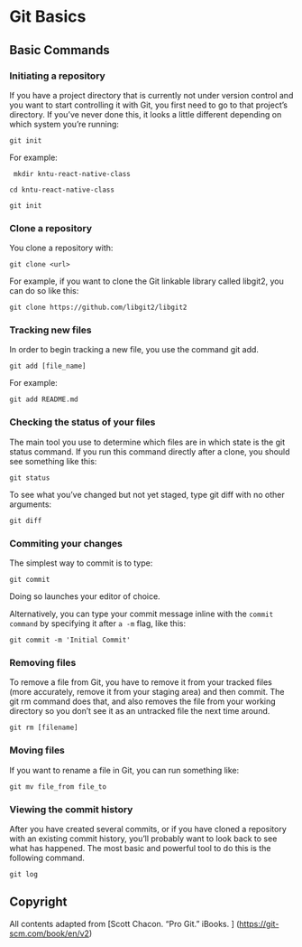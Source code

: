 # Git Basics

## Basic Commands

### Initiating a repository

If you have a project directory that is currently not under version control and you want to start controlling it with Git, you first need to go to that project’s directory. If you’ve never done this, it looks a little different depending on which system you’re running:

` git init ` 

For example: 

` mkdir kntu-react-native-class`

` cd kntu-react-native-class `

` git init `

### Clone a repository

You clone a repository with:

` git clone <url> `

For example, if you want to clone the Git linkable library called libgit2, you can do so like this:

` git clone https://github.com/libgit2/libgit2 `

### Tracking new files

In order to begin tracking a new file, you use the command git add.

` git add [file_name] `

For example: 

` git add README.md `

### Checking the status of your files

The main tool you use to determine which files are in which state is the git status command. If you run this command directly after a clone, you should see something like this:

` git status `

To see what you’ve changed but not yet staged, type git diff with no other arguments:

` git diff `

### Commiting your changes

The simplest way to commit is to type:

` git commit `

Doing so launches your editor of choice. 

Alternatively, you can type your commit message inline with the ` commit command ` by specifying it after ` a -m ` flag, like this:

` git commit -m 'Initial Commit' `

### Removing files

To remove a file from Git, you have to remove it from your tracked files (more accurately, remove it from your staging area) and then commit. The git rm command does that, and also removes the file from your working directory so you don’t see it as an untracked file the next time around.

` git rm [filename] ` 

### Moving files

If you want to rename a file in Git, you can run something like:

` git mv file_from file_to `

### Viewing the commit history

After you have created several commits, or if you have cloned a repository with an existing commit history, you’ll probably want to look back to see what has happened. The most basic and powerful tool to do this is the following command.

` git log `

## Copyright

All contents adapted from [Scott Chacon. “Pro Git.” iBooks. ] (https://git-scm.com/book/en/v2)